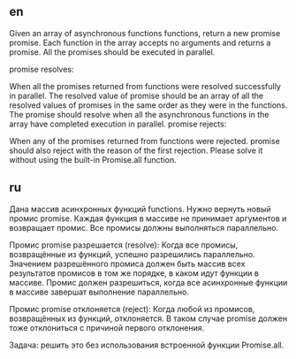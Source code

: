 ## en
Given an array of asynchronous functions functions, return a new promise promise. Each function in the array accepts no arguments and returns a promise. All the promises should be executed in parallel.

promise resolves:

When all the promises returned from functions were resolved successfully in parallel. The resolved value of promise should be an array of all the resolved values of promises in the same order as they were in the functions. The promise should resolve when all the asynchronous functions in the array have completed execution in parallel.
promise rejects:

When any of the promises returned from functions were rejected. promise should also reject with the reason of the first rejection.
Please solve it without using the built-in Promise.all function.

## ru
Дана массив асинхронных функций functions. Нужно вернуть новый промис promise. Каждая функция в массиве не принимает аргументов и возвращает промис. Все промисы должны выполняться параллельно.

Промис promise разрешается (resolve):
Когда все промисы, возвращённые из функций, успешно разрешились параллельно. Значением разрешённого промиса должен быть массив всех результатов промисов в том же порядке, в каком идут функции в массиве. Промис должен разрешиться, когда все асинхронные функции в массиве завершат выполнение параллельно.

Промис promise отклоняется (reject):
Когда любой из промисов, возвращённых из функций, отклоняется. В таком случае promise должен тоже отклониться с причиной первого отклонения.

Задача: решить это без использования встроенной функции Promise.all.